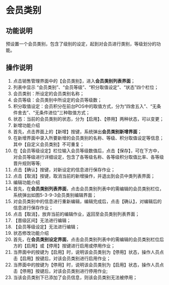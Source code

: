 # 会员类别

## 功能说明

预设置一个会员类别，包含了级别的设定，起到对会员进行类别，等级划分的功能。

## 操作说明

1.	点击销售管理界面中的【会员类别】，进入**会员类别列表界面**；
2.	列表中显示 “会员类别”、“会员等级”、“积分取值设定”、“状态”四个栏位；
  1. 会员类别：所设定的会员类别名称；
  2. 会员等级：会员类别中所设定的会员等级数；
  3. 积分取值设定：会员积分在前台POS中的取值方式，分为“四舍五入”、“无条件舍去”、“无条件进位”三种取值方式；
  4. 状态：当前的会员类别的状态，分为【启用】、【停用】两种状态，可以变更；
3.	新增功能介绍
  1. 首先，点击界面上的【新增】按键，系统弹出**会员类别新增界面**；
  2. 在新增界面中录入所要新增的会员类别的名称、等级、积分取值设定等信息；其中【自定义会员类别】不可重复；
  3. 在【会员等级设定】栏位输入会员等级数值后，点击【保存】，可在下方中，对会员等级进行详细设定，包含了各等级名称、各等级积分取值比率、各等级晋升规则等等;
  4. 点击【确认】按键，对新设定的信息进行保存作业；
  5. 点击【取消】按键，取消当前的新增操作，并退出到会员中类列表界面；
4.	编辑功能介绍
  1. 首先，在**会员类别列表界面**，点击会员类别列表中的需编辑的会员类别栏位，系统弹出如图5-3-9-3会员类别编辑界面；
  2. 对会员类别中的信息进行重新编辑，编辑完成后，点击【确认】，对编辑后的信息进行保存作业；
  3. 点击【取消】，放弃当前的编辑作业，返回至会员类别列表界面；
  4. 【晋级区间】无法进行编辑；
  5. 【会员等级设定】无法进行编辑；
5.	状态修改功能介绍
  1. 首先，在**会员类别设定界面**，点击会员类别列表中的需编辑的会员类别栏位后方的【启用】或【停用】按键进行启用或停用作业；
  2. 当界面中的按键为【启用】时，说明该会员类别为【停用】状态，操作人员点击【启用】按键后，对该会员类别进行启用作业；
  3. 当界面中的按键为【停用】时，说明该会员类别为【启用】状态，操作人员点击【停用】按键后，对该会员类别进行停用作业;
  4. 当该会员类别下已添加了会员信息，则该会员类别无法被停用；
